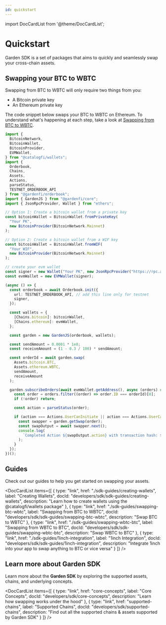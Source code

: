 ```yaml
---
id: quickstart
---
```


import DocCardList from '@theme/DocCardList';

# Quickstart

Garden SDK is a set of packages that aims to quickly and seamlessly swap your cross-chain assets.

## Swapping your BTC to WBTC

Swapping from BTC to WBTC will only require two things from you:

- A Bitcoin private key
- An Ethereum private key

The code snippet below swaps your BTC to WBTC on Ethereum. To understand what's happening at each step, take a look at [Swapping from BTC to WBTC](./sdk-guides/SwappingBtcWbtc.md).

```ts
import {
  BitcoinNetwork,
  BitcoinWallet,
  BitcoinProvider,
  EVMWallet,
} from "@catalogfi/wallets";
import {
  Orderbook,
  Chains,
  Assets,
  Actions,
  parseStatus,
  TESTNET_ORDERBOOK_API
} from "@gardenfi/orderbook";
import { GardenJS } from "@gardenfi/core";
import { JsonRpcProvider, Wallet } from "ethers";

// Option 1: Create a bitcoin wallet from a private key
const bitcoinWallet = BitcoinWallet.fromPrivateKey(
  "Your PK",
  new BitcoinProvider(BitcoinNetwork.Mainnet)
);

// Option 2: Create a bitcoin wallet from a WIF key
const bitcoinWallet = BitcoinWallet.fromWIF(
  "Your WIF",
  new BitcoinProvider(BitcoinNetwork.Mainnet)
);

// create your evm wallet
const signer = new Wallet("Your PK", new JsonRpcProvider("https://rpc.ankr.com/eth"));
const evmWallet = new EVMWallet(signer);

(async () => {
  const orderbook = await Orderbook.init({
    url: TESTNET_ORDERBOOK_API, // add this line only for testnet
    signer,
  });

  const wallets = {
    [Chains.bitcoin]: bitcoinWallet,
    [Chains.ethereum]: evmWallet,
  };

  const garden = new GardenJS(orderbook, wallets);

  const sendAmount = 0.0001 * 1e8;
  const receiveAmount = (1 - 0.3 / 100) * sendAmount;

  const orderId = await garden.swap(
    Assets.bitcoin.BTC,
    Assets.ethereum.WBTC,
    sendAmount,
    receiveAmount
  );

  garden.subscribeOrders(await evmWallet.getAddress(), async (orders) => {
    const order = orders.filter((order) => order.ID === orderId)[0];
    if (!order) return;

    const action = parseStatus(order);

    if (action === Actions.UserCanInitiate || action === Actions.UserCanRedeem) {
      const swapper = garden.getSwap(order);
      const swapOutput = await swapper.next();
      console.log(
        `Completed Action ${swapOutput.action} with transaction hash: ${swapOutput.output}`
      );
    }
  });
})();
```

## Guides

Check out our guides to help you get started on swapping your assets.

<DocCardList
items={[
{
type: "link",
href: "./sdk-guides/creating-wallets",
label: "Creating Wallets",
docId: "developers/sdk/sdk-guides/creating-wallets",
description: "Learn how to create wallets using the @catalogfi/wallets package"
},
{
type: "link",
href: "./sdk-guides/swapping-btc-wbtc",
label: "Swapping from BTC to WBTC",
docId: "developers/sdk/sdk-guides/swapping-btc-wbtc",
description: "Swap BTC to WBTC"
},
{
type: "link",
href: "./sdk-guides/swapping-wbtc-btc",
label: "Swapping from WBTC to BTC",
docId: "developers/sdk/sdk-guides/swapping-wbtc-btc",
description: "Swap WBTC to BTC"
},
{
type: "link",
href: "./sdk-guides/1inch-integration",
label: "1inch Integration",
docId: "developers/sdk/sdk-guides/1inch-integration",
description: "Integrate 1inch into your app to swap anything to BTC or vice versa"
}
]}
/>

## Learn more about Garden SDK

Learn more about the **Garden SDK** by exploring the supported assets, chains, and underlying concepts.

<DocCardList
items={[
{
type: "link",
href: "core-concepts",
label: "Core Concepts",
docId: "developers/sdk/core-concepts",
description: "Learn how swapping works under the hood"
},
{
type: "link",
href: "supported-chains",
label: "Supported Chains",
docId: "developers/sdk/supported-chains",
description: "Find out all the supported chains & assets supported by Garden SDK"
}
]}
/>
